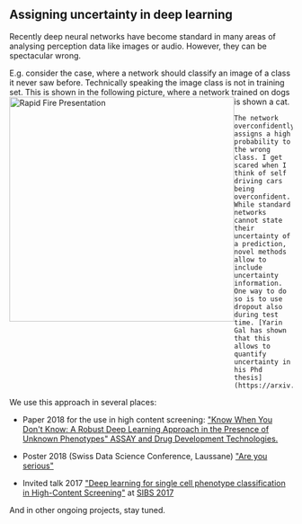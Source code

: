 ## Assigning uncertainty in deep learning

Recently deep neural networks have become standard in many areas of analysing perception data like images or audio. However, they can be spectacular wrong. 
<div style="text-align: left;">
E.g. consider the case, where a network should classify an image of a class it never saw before. Technically speaking the image class is not in training set. This is shown in the following picture, where a network trained on dogs is shown a cat. 
    <img src="../imgs/Rapid_Fire_Presentation_v2.jpg" alt="Rapid Fire Presentation" width="400" style="float:left;">      

    The network overconfidently assigns a high probability to the wrong class. I get scared when I think of self driving cars being overconfident. While standard networks cannot state their uncertainty of a prediction, novel methods allow to include uncertainty information. One way to do so is to use dropout also during test time. [Yarin Gal has shown that this allows to quantify uncertainty in his Phd thesis](https://arxiv.org/abs/1506.02142). 
</div>

We use this approach in several places:

* Paper 2018 for the use in high content screening: ["Know When You Don't Know: A Robust Deep Learning Approach in the Presence of Unknown Phenotypes" ASSAY and Drug Development Technologies.](https://www.liebertpub.com/doi/10.1089/adt.2018.859)

* Poster 2018 (Swiss Data Science Conference, Laussane) ["Are you serious"](http://www-home.htwg-konstanz.de/~oduerr/poster/SDS_2018_Poster_are_you_serious.pdf)

* Invited talk 2017 ["Deep learning for single cell phenotype classification in High-Content Screening"](http://www-home.htwg-konstanz.de/~oduerr/talks/Talk_SIBS_2017.pdf) at [SIBS 2017](http://www.sibs2017.ethz.ch/)

And in other ongoing projects, stay tuned.


